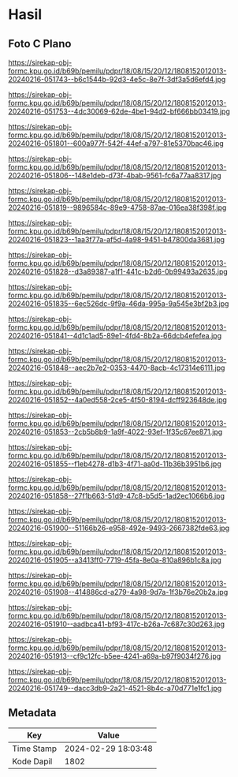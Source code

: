 # Hasil

## Foto C Plano

https://sirekap-obj-formc.kpu.go.id/b69b/pemilu/pdpr/18/08/15/20/12/1808152012013-20240216-051743--b6c1544b-92d3-4e5c-8e7f-3df3a5d6efd4.jpg

https://sirekap-obj-formc.kpu.go.id/b69b/pemilu/pdpr/18/08/15/20/12/1808152012013-20240216-051753--4dc30069-62de-4be1-94d2-bf666bb03419.jpg

https://sirekap-obj-formc.kpu.go.id/b69b/pemilu/pdpr/18/08/15/20/12/1808152012013-20240216-051801--600a977f-542f-44ef-a797-81e5370bac46.jpg

https://sirekap-obj-formc.kpu.go.id/b69b/pemilu/pdpr/18/08/15/20/12/1808152012013-20240216-051806--148e1deb-d73f-4bab-9561-fc6a77aa8317.jpg

https://sirekap-obj-formc.kpu.go.id/b69b/pemilu/pdpr/18/08/15/20/12/1808152012013-20240216-051819--9896584c-89e9-4758-87ae-016ea38f398f.jpg

https://sirekap-obj-formc.kpu.go.id/b69b/pemilu/pdpr/18/08/15/20/12/1808152012013-20240216-051823--1aa3f77a-af5d-4a98-9451-b47800da3681.jpg

https://sirekap-obj-formc.kpu.go.id/b69b/pemilu/pdpr/18/08/15/20/12/1808152012013-20240216-051828--d3a89387-a1f1-441c-b2d6-0b99493a2635.jpg

https://sirekap-obj-formc.kpu.go.id/b69b/pemilu/pdpr/18/08/15/20/12/1808152012013-20240216-051835--6ec526dc-9f9a-46da-995a-9a545e3bf2b3.jpg

https://sirekap-obj-formc.kpu.go.id/b69b/pemilu/pdpr/18/08/15/20/12/1808152012013-20240216-051841--4d1c1ad5-89e1-4fd4-8b2a-66dcb4efefea.jpg

https://sirekap-obj-formc.kpu.go.id/b69b/pemilu/pdpr/18/08/15/20/12/1808152012013-20240216-051848--aec2b7e2-0353-4470-8acb-4c17314e6111.jpg

https://sirekap-obj-formc.kpu.go.id/b69b/pemilu/pdpr/18/08/15/20/12/1808152012013-20240216-051852--4a0ed558-2ce5-4f50-8194-dcff923648de.jpg

https://sirekap-obj-formc.kpu.go.id/b69b/pemilu/pdpr/18/08/15/20/12/1808152012013-20240216-051853--2cb5b8b9-1a9f-4022-93ef-1f35c67ee871.jpg

https://sirekap-obj-formc.kpu.go.id/b69b/pemilu/pdpr/18/08/15/20/12/1808152012013-20240216-051855--f1eb4278-d1b3-4f71-aa0d-11b36b3951b6.jpg

https://sirekap-obj-formc.kpu.go.id/b69b/pemilu/pdpr/18/08/15/20/12/1808152012013-20240216-051858--27f1b663-51d9-47c8-b5d5-1ad2ec1066b6.jpg

https://sirekap-obj-formc.kpu.go.id/b69b/pemilu/pdpr/18/08/15/20/12/1808152012013-20240216-051900--51166b26-e958-492e-9493-2667382fde63.jpg

https://sirekap-obj-formc.kpu.go.id/b69b/pemilu/pdpr/18/08/15/20/12/1808152012013-20240216-051905--a3413ff0-7719-45fa-8e0a-810a896b1c8a.jpg

https://sirekap-obj-formc.kpu.go.id/b69b/pemilu/pdpr/18/08/15/20/12/1808152012013-20240216-051908--414886cd-a279-4a98-9d7a-1f3b76e20b2a.jpg

https://sirekap-obj-formc.kpu.go.id/b69b/pemilu/pdpr/18/08/15/20/12/1808152012013-20240216-051910--aadbca41-bf93-417c-b26a-7c687c30d263.jpg

https://sirekap-obj-formc.kpu.go.id/b69b/pemilu/pdpr/18/08/15/20/12/1808152012013-20240216-051913--cf9c12fc-b5ee-4241-a69a-b97f9034f276.jpg

https://sirekap-obj-formc.kpu.go.id/b69b/pemilu/pdpr/18/08/15/20/12/1808152012013-20240216-051749--dacc3db9-2a21-4521-8b4c-a70d771e1fc1.jpg


## Metadata

| Key        | Value               |
| ---------- | ------------------- |
| Time Stamp | 2024-02-29 18:03:48 |
| Kode Dapil | 1802                |



